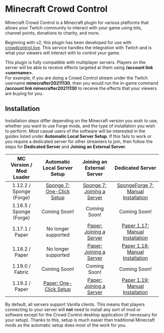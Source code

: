 # Minecraft Crowd Control

Minecraft Crowd Control is a Minecraft plugin for various platforms that allows your Twitch
community to interact with your game using bits, channel points, donations to charity, and more.

Beginning with v2, this plugin has been developed for use
with [crowdcontrol.live](https://crowdcontrol.live). This service handles the integration with
Twitch and is what your viewers will interact with to control your game.

This plugin is fully compatible with multiplayer servers. Players on the server will be able to
receive effects targeted at them using **/account link \<username\>**.  
For example, if you are doing a Crowd Control stream under the Twitch username
**minecrafter20211130**, then you would run the in-game command **/account link
minecrafter20211130** to receive the effects that your viewers are buying for you.

## Installation

Installation steps differ depending on the Minecraft version you wish to use, whether you want to
use Forge mods, and the type of installation you wish to perform. Most casual users of the software
will be interested in the guides listed under **Automatic Local Server Setup**. If this fails to
work or you require a dedicated server for other streamers to join, then follow the steps for
**Dedicated Server** and **Joining an External Server**.

| MC Version / Mod Loader |               Automatic Local Server Setup                |                    Joining an External Server                     |                                 Dedicated Server                                  |
|:-----------------------:|:---------------------------------------------------------:|:-----------------------------------------------------------------:|:---------------------------------------------------------------------------------:|
| 1.12.2 / Sponge (Forge) | [Sponge 7: One-Click Setup](guides/sponge_7_one_click.md) | [Sponge 7: Joining a Server](guides/sponge_7_joining_a_server.md) | [SpongeForge 7: Manual Installation](guides/spongeforge_7_manual_installation.md) |
| 1.16.5 / Sponge (Forge) |                       Coming Soon!                        |                           Coming Soon!                            |                                   Coming Soon!                                    |
|     1.17.1 / Paper      |                    No longer supported                    |    [Paper: Joining a Server](guides/paper_joining_a_server.md)    |    [Paper 1.17: Manual Installation](guides/paper_1.17_manual_installation.md)    |
|     1.18.2 / Paper      |                    No longer supported                    |    [Paper: Joining a Server](guides/paper_joining_a_server.md)    |    [Paper 1.18: Manual Installation](guides/paper_1.18_manual_installation.md)    |
|     1.19.0 / Fabric     |                       Coming Soon!                        |                           Coming Soon!                            |                                   Coming Soon!                                    |
|     1.19.2 / Paper      |    [Paper: One-Click Setup](guides/paper_one_click.md)    |    [Paper: Joining a Server](guides/paper_joining_a_server.md)    |    [Paper 1.19: Manual Installation](guides/paper_1.19_manual_installation.md)    |

By default, all servers support Vanilla clients. This means that players connecting to your server
will **not** need to install any sort of mod or software except for the Crowd Control desktop
application (if necessary for your setup). Thanks to this, setup is much easier than traditional
Minecraft mods as the automatic setup does most of the work for you.

